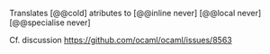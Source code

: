 Translates [@@cold] atributes to [@@inline never] [@@local never] [@@specialise never]

Cf. discussion https://github.com/ocaml/ocaml/issues/8563

